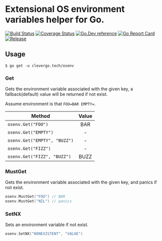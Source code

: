 # Extensional OS environment variables helper for Go.
[![Build Status](https://img.shields.io/travis/clevergo/osenv?style=for-the-badge)](https://travis-ci.org/clevergo/osenv)
[![Coverage Status](https://img.shields.io/coveralls/github/clevergo/osenv?style=for-the-badge)](https://coveralls.io/github/clevergo/osenv)
[![Go.Dev reference](https://img.shields.io/badge/go.dev-reference-blue?logo=go&logoColor=white&style=for-the-badge)](https://pkg.go.dev/clevergo.tech/osenv?tab=doc)
[![Go Report Card](https://goreportcard.com/badge/github.com/clevergo/osenv?style=for-the-badge)](https://goreportcard.com/report/github.com/clevergo/osenv)
[![Release](https://img.shields.io/github/release/clevergo/osenv.svg?style=for-the-badge)](https://github.com/clevergo/osenv/releases)

## Usage

```shell
$ go get -u clevergo.tech/osenv
```

### Get

Gets the environment variable associated with the given key, a fallback(default) value will be returned if not exist.

Assume environment is that `FOO=BAR EMPTY=`.

| Method | Value
|---|:---:|
| `osenv.Get("FOO")` | BAR |
| `osenv.Get("EMPTY")` | - |
| `osenv.Get("EMPTY", "BUZZ")` | - |
| `osenv.Get("FIZZ")` | - |
| `osenv.Get("FIZZ", "BUZZ")` | BUZZ |

### MustGet

Gets the environment variable associated with the given key, and panics if not exist.

```go
osenv.MustGet("FOO") // BAR
osenv.MustGet("NIL") // panics
```

### SetNX

Sets an environment variable if not exist.

```go
osenv.SetNX("NONEXISTENT", "VALUE")
```
